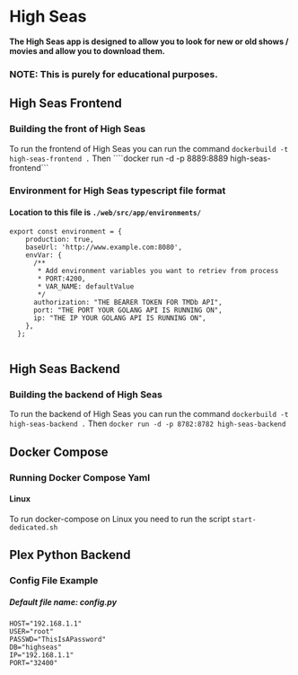 # High Seas


**The High Seas app is designed to allow you to look for new or old shows / movies and allow you to download them.**


### NOTE: This is purely for educational purposes.


## High Seas Frontend

### Building the front of High Seas

To run the frontend of High Seas you can run the command ```dockerbuild -t high-seas-frontend .```
Then ````docker run -d -p 8889:8889 high-seas-frontend```


### Environment for High Seas typescript file format

#### Location to this file is ```./web/src/app/environments/```

```
export const environment = {
    production: true,
    baseUrl: 'http://www.example.com:8080',
    envVar: {
      /**
       * Add environment variables you want to retriev from process
       * PORT:4200,
       * VAR_NAME: defaultValue
       */
      authorization: "THE BEARER TOKEN FOR TMDb API",
      port: "THE PORT YOUR GOLANG API IS RUNNING ON",
      ip: "THE IP YOUR GOLANG API IS RUNNING ON",
    },
  };
  
```


## High Seas Backend

### Building the backend of High Seas

To run the backend of High Seas you can run the command ```dockerbuild -t high-seas-backend .```
Then ```docker run -d -p 8782:8782 high-seas-backend```

## Docker Compose

### Running Docker Compose Yaml

#### Linux

To run docker-compose on Linux you need to run the script ```start-dedicated.sh```

## Plex Python Backend

### Config File Example

##### Default file name: **config.py**

```
HOST="192.168.1.1"
USER="root"
PASSWD="ThisIsAPassword"
DB="highseas"
IP="192.168.1.1"
PORT="32400"
```